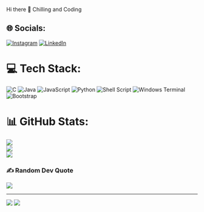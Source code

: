 Hi there 👋
Chilling and Coding
## 🌐 Socials:
[![Instagram](https://img.shields.io/badge/Instagram-%23E4405F.svg?logo=Instagram&logoColor=white)](https://instagram.com/riyal_arnab) [![LinkedIn](https://img.shields.io/badge/LinkedIn-%230077B5.svg?logo=linkedin&logoColor=white)](https://linkedin.com/in/ArnabNaskar)

# 💻 Tech Stack:
![C](https://img.shields.io/badge/c-%2300599C.svg?style=for-the-badge&logo=c&logoColor=white) ![Java](https://img.shields.io/badge/java-%23ED8B00.svg?style=for-the-badge&logo=openjdk&logoColor=white) ![JavaScript](https://img.shields.io/badge/javascript-%23323330.svg?style=for-the-badge&logo=javascript&logoColor=%23F7DF1E) ![Python](https://img.shields.io/badge/python-3670A0?style=for-the-badge&logo=python&logoColor=ffdd54) ![Shell Script](https://img.shields.io/badge/shell_script-%23121011.svg?style=for-the-badge&logo=gnu-bash&logoColor=white) ![Windows Terminal](https://img.shields.io/badge/Windows%20Terminal-%234D4D4D.svg?style=for-the-badge&logo=windows-terminal&logoColor=white) ![Bootstrap](https://img.shields.io/badge/bootstrap-%238511FA.svg?style=for-the-badge&logo=bootstrap&logoColor=white)



# 📊 GitHub Stats:

![](https://github-readme-stats.vercel.app/api?username=ArnabNaskar68&theme=tokyonight&hide_border=false&include_all_commits=false&count_private=false)<br/>
                  ![](https://github-readme-streak-stats.herokuapp.com/?user=ArnabNaskar68&theme=tokyonight&hide_border=false)<br/>
![](https://github-readme-stats.vercel.app/api/top-langs/?username=ArnabNaskar68&theme=tokyonight&hide_border=false&include_all_commits=false&count_private=false&layout=compact)


### ✍️ Random Dev Quote 



![](https://quotes-github-readme.vercel.app/api?type=horizontal&theme=radical)

---
[![](https://visitcount.itsvg.in/api?id=ArnabNaskar68&icon=0&color=9)](https://visitcount.itsvg.in)
[![](https://visitcount.itsvg.in/api?id=arnab68naskar&label=arnabnaskar68%40gmail.com&color=0&icon=3&pretty=false)](https://visitcount.itsvg.in)

<!-- Proudly created with GPRM ( https://gprm.itsvg.in ) -->
